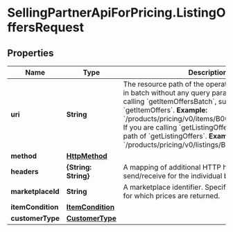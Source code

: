 # SellingPartnerApiForPricing.ListingOffersRequest

## Properties

Name | Type | Description | Notes
------------ | ------------- | ------------- | -------------
**uri** | **String** | The resource path of the operation you are calling in batch without any query parameters.  If you are calling &#x60;getItemOffersBatch&#x60;, supply the path of &#x60;getItemOffers&#x60;.  **Example:** &#x60;/products/pricing/v0/items/B000P6Q7MY/offers&#x60;  If you are calling &#x60;getListingOffersBatch&#x60;, supply the path of &#x60;getListingOffers&#x60;.  **Example:** &#x60;/products/pricing/v0/listings/B000P6Q7MY/offers&#x60; | 
**method** | [**HttpMethod**](HttpMethod.md) |  | 
**headers** | **{String: String}** | A mapping of additional HTTP headers to send/receive for the individual batch request. | [optional] 
**marketplaceId** | **String** | A marketplace identifier. Specifies the marketplace for which prices are returned. | 
**itemCondition** | [**ItemCondition**](ItemCondition.md) |  | 
**customerType** | [**CustomerType**](CustomerType.md) |  | [optional] 


